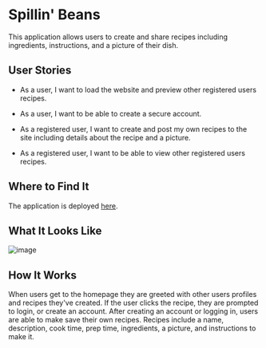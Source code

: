 # Spillin' Beans
This application allows users to create and share recipes including ingredients, instructions, and a picture of their dish.

## User Stories

* As a user, I want to load the website and preview other registered users recipes.

* As a user, I want to be able to create a secure account.

* As a registered user, I want to create and post my own recipes to the site including details about the recipe and a picture.

* As a registered user, I want to be able to view other registered users recipes.

## Where to Find It
The application is deployed [here](http://spillin-beans.herokuapp.com/).

## What It Looks Like
![image](https://user-images.githubusercontent.com/104117927/197444906-17d0a20e-ae08-4ebc-9f83-6fbf95cef228.png)


## How It Works
When users get to the homepage they are greeted with other users profiles and recipes they've created. If the user clicks the recipe, they are prompted to login, or create an account. After creating an account or logging in, users are able to make save their own recipes. Recipes include a name, description, cook time, prep time, ingredients, a picture, and instructions to make it.
